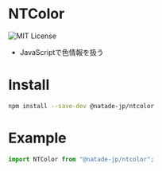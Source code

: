 # NTColor
![MIT License](https://img.shields.io/badge/license-MIT-blue.svg?style=flat)

- JavaScriptで色情報を扱う

# Install

```sh
npm install --save-dev @natade-jp/ntcolor
```

# Example

```javascript
import NTColor from "@natade-jp/ntcolor";
```
